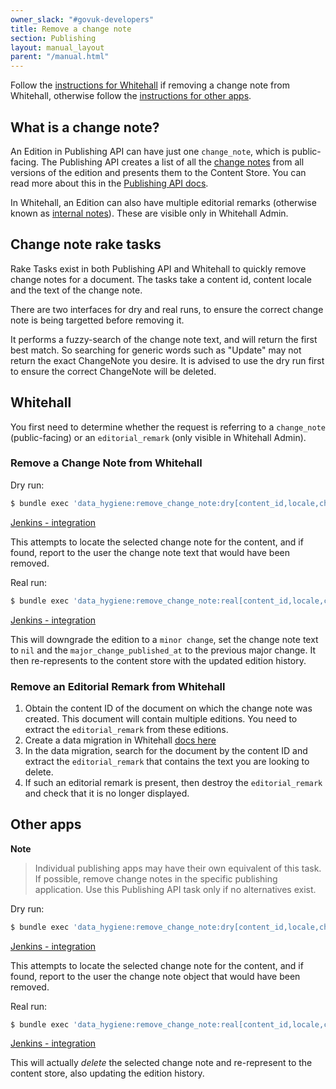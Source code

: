 ```yaml
---
owner_slack: "#govuk-developers"
title: Remove a change note
section: Publishing
layout: manual_layout
parent: "/manual.html"
---
```


Follow the [instructions for Whitehall](#whitehall) if removing a change note from Whitehall, otherwise follow the [instructions for other apps](#other-apps).

## What is a change note?

An Edition in Publishing API can have just one `change_note`, which is public-facing. The Publishing API creates a list of all the [change notes](https://www.gov.uk/guidance/content-design/writing-for-gov-uk#change-notes) from all versions of the edition and presents them to the Content Store. You can read more about this in the [Publishing API docs](https://docs.publishing.service.gov.uk/apis/publishing-api/model.html#changenote).

In Whitehall, an Edition can also have multiple editorial remarks (otherwise known as [internal notes](https://www.gov.uk/guidance/how-to-publish-on-gov-uk/creating-and-updating-pages#internal-notes)). These are visible only in Whitehall Admin.

## Change note rake tasks

Rake Tasks exist in both Publishing API and Whitehall to quickly remove change notes for a document. The tasks take a content id, content locale and the text of the change note.

There are two interfaces for dry and real runs, to ensure the correct change note is being targetted before removing it.

It performs a fuzzy-search of the change note text, and will return the first best match. So searching for generic words such as "Update" may not return the exact ChangeNote you desire. It is advised to use the dry run first to ensure the correct ChangeNote will be deleted.

## Whitehall

You first need to determine whether the request is referring to a `change_note` (public-facing) or an `editorial_remark` (only visible in Whitehall Admin).

### Remove a Change Note from Whitehall

Dry run:

```bash
$ bundle exec 'data_hygiene:remove_change_note:dry[content_id,locale,change note text]'
```

[Jenkins - integration](https://deploy.integration.publishing.service.gov.uk/job/run-rake-task/parambuild/?delay=0sec&TARGET_APPLICATION=whitehall&MACHINE_CLASS=whitehall_backend&RAKE_TASK=%27data_hygiene:remove_change_note:dry[CONTENT_ID,en,CHOSEN%20CHANGE%20NOTE%20TEXT]%27)

This attempts to locate the selected change note for the content, and if found, report to the user the change note text that would have been removed.

Real run:

```bash
$ bundle exec 'data_hygiene:remove_change_note:real[content_id,locale,change note text]'
```

[Jenkins - integration](https://deploy.integration.publishing.service.gov.uk/job/run-rake-task/parambuild/?delay=0sec&TARGET_APPLICATION=whitehall&MACHINE_CLASS=whitehall_backend&RAKE_TASK=%27data_hygiene:remove_change_note:real[CONTENT_ID,en,CHOSEN%20CHANGE%20NOTE%20TEXT]%27)

This will downgrade the edition to a `minor change`, set the change note text to `nil` and the `major_change_published_at` to the previous major change. It then re-represents to the content store with the updated edition history.

### Remove an Editorial Remark from Whitehall

1. Obtain the content ID of the document on which the change note was created.
   This document will contain multiple editions. You need to extract the
   `editorial_remark` from these editions.
1. Create a data migration in Whitehall [docs here](https://github.com/alphagov/whitehall/blob/19cd7d72de32454d532c195f35b027fa1b3ba6ac/db/data_migration/README.md)
1. In the data migration, search for the document by the content ID and
   extract the `editorial_remark` that contains the text you are looking to delete.
1. If such an editorial remark is present, then destroy the `editorial_remark`
   and check that it is no longer displayed.

## Other apps

**Note**
> Individual publishing apps may have their own equivalent of this task. If possible, remove change notes in the
> specific publishing application. Use this Publishing API task only if no alternatives exist.

Dry run:

```bash
$ bundle exec 'data_hygiene:remove_change_note:dry[content_id,locale,change note text]'
```

[Jenkins - integration](https://deploy.integration.publishing.service.gov.uk/job/run-rake-task/parambuild/?delay=0sec&TARGET_APPLICATION=publishing-api&MACHINE_CLASS=publishing_api&RAKE_TASK=%27data_hygiene:remove_change_note:dry[CONTENT_ID,en,CHOSEN%20CHANGE%20NOTE%20TEXT]%27)

This attempts to locate the selected change note for the content, and if found, report to the user the change note object that would have been removed.

Real run:

```bash
$ bundle exec 'data_hygiene:remove_change_note:real[content_id,locale,change note text]'
```

[Jenkins - integration](https://deploy.integration.publishing.service.gov.uk/job/run-rake-task/parambuild/?delay=0sec&TARGET_APPLICATION=publishing-api&MACHINE_CLASS=publishing_api&RAKE_TASK=%27data_hygiene:remove_change_note:real[CONTENT_ID,en,CHOSEN%20CHANGE%20NOTE%20TEXT]%27)

This will actually *delete* the selected change note and re-represent to the content store, also updating the edition history.
